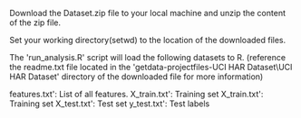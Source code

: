Download the Dataset.zip file to your local machine and unzip the content of the zip file.

Set your working directory(setwd) to the location of the downloaded files.

The 'run_analysis.R' script will load the following datasets to R. (reference the readme.txt file located in the 'getdata-projectfiles-UCI HAR Dataset\UCI HAR Dataset\' directory
of the downloaded file for more information)

features.txt': List of all features.
X_train.txt': Training set
X_train.txt': Training set
X_test.txt': Test set
y_test.txt': Test labels